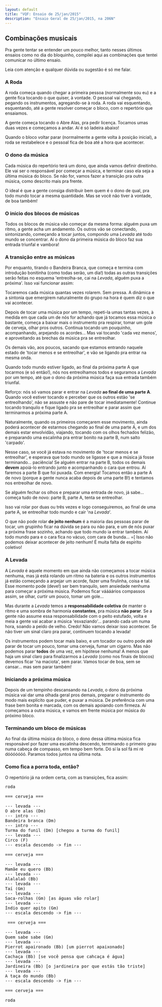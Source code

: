 ```yaml
---
layout: default
title: "VQF: Ensaio de 25/jan/2015"
description: "Ensaio Geral de 25/jan/2015, na 206N"
---
```


##  Combinações musicais

Pra gente tentar se entender um pouco melhor, tanto nesses últimos ensaios como no dia do bloquinho, compilei aqui as combinações que tentei comunicar no último ensaio.

Leia com atenção e qualquer dúvida ou sugestão é só me falar.


### A Roda

A roda começa quando chegar a primeira pessoa (normalmente sou eu) e a gente fica tocando o que quiser, à vontade. O pessoal vai chegando, pegando os instrumentos, agregando-se à roda. A roda vai esquentando, esquentando, até a gente resolver começar o bloco, com o repertório que ensaiamos.

A gente começa tocando o Abre Alas, pra pedir licença. Tocamos umas duas vezes e começamos a andar. Aí é só ladeira abaixo!

Quando o bloco voltar parar (normalmente a gente volta à posição inicial), a roda se restabelece e o pessoal fica de boa até a hora que acontecer.

### O dono da música

Cada música do repertório terá um dono, que ainda vamos definir direitinho. Ele vai ser o responsável por começar a música, e terminar caso ela seja a última música do bloco. Se não for, vamos fazer a transição pra outra música, como descrito mais pra frente.

O ideal é que a gente consiga distribuir bem quem é o dono de qual, pra todo mundo tocar a mesma quantidade. Mas se você não tiver à vontade, de boa também! 


### O início dos blocos de músicas

Todos os blocos de música vão começar da mesma forma: alguém puxa um ritmo, a gente acha um andamento. Os outros vão se conectando, sintonizando, começando a tocar juntos, compondo uma *Levada* até todo mundo se concentrar. Aí o dono da primeira música do bloco faz sua entrada triunfal e vambora!


### A transição entre as músicas

Por enquanto, tirando o Bandeira Branca, que começa e termina com introdução bonitinha (como todas serão, um dia!) todas as outras transições serão feitas no esquema 'entreolha-se, cai na *Levada*, alguém puxa a próxima'. Isso vai funcionar assim:

Tocaremos cada música quantas vezes rolarem. Sem pressa. A dinâmica e a sintonia que emergirem naturalmente do grupo na hora é quem diz o que vai acontecer.

Depois de tocar uma música por um tempo, repeti-la umas tantas vezes, à medida em que cada um de nós for achando que já tocamos essa música o bastante, começa a baixar mais o instrumento pra respirar, tomar um gole de cerveja, olhar pros outros. Continua tocando um pouquinho, acompanhando, arpejando os acordes... Mas vai tocando 'cada vez menos', e aproveitando as brechas da música pra se entreolhar.

Os demais vão, aos poucos, sacando que estamos entrando naquele estado de 'tocar menos e se entreolhar', e vão se ligando pra entrar na mesma onda.

Quando todo mundo estiver ligado, ao final da próxima parte A que tocarmos (e só então!), nós nos entreolhamos todos e seguramos a *Levada* por um tempo, até que o dono da próxima música faça sua entrada também triunfal.

Reforço: nós só vamos parar e entrar na *Levada* **ao final de uma parte A**. Quando você estiver tocando e perceber que os outros estão 'se entreolhando', não se assuste e não pare de tocar imediatamente! Continue tocando tranquilo e fique ligado pra se entreolhar e parar assim que terminarmos a próxima parte A.

Naturalmente, quando os primeiros começarem esse movimento, ainda poderá acontecer de estarmos chegando ao final de uma parte A, e um dos demais estar envolvidão, viajando, tocando com os olhos fechados felizão, e preparando uma escalinha pra entrar bonito na parte B, num salto 'carpado'.

Nesse caso, se você já estava no movimento de 'tocar menos e se entreolhar', e esperava que todo mundo se ligasse e que a música já fosse terminando... paciência! Se alguém entrar na parte B, todos os demais **devem** apoiá-lo entrando junto e acompanhando o cara que entrou. Aí faremos a parte B que foi puxada. Com energia! Tocamos então a parte A de novo (porque a gente nunca acaba depois de uma parte B!) e tentamos nos entreolhar de novo.

Se alguém fechar os olhos e preparar uma entrada de novo, já sabe... começa tudo de novo: parte B, parte A, tenta se entreolhar.

Isso vai rolar por duas ou três vezes e logo conseguiremos, ao final de uma parte A, se entreolhar todo mundo e cair 'na *Levada*'.

O que não pode rolar **de jeito nenhum** é a maioria das pessoas parar de tocar, um grupinho ficar na dúvida se para ou não para, e um de nós puxar a próxima frase sozinho, achando que todo mundo ia entrar também. Aí todo mundo para e o cara fica no vácuo, com cara de bunda... =[ Isso não podemos deixar acontecer de jeito nenhum! É muita falta de espírito coletivo!


### A Levada

A *Levada* é aquele momento em que ainda não começamos a tocar música nenhuma, mas já está rolando um ritmo na bateria e os outros instrumentos já estão começando a arpejar um acorde, fazer uma firulinha, coisa e tal. Esse momento pode (deve!) ser bem tranquilo, sem ansiedade nenhuma para começar a próxima música. Podemos ficar váááários compassos assim, se olhar, curtir um pouco, tomar um gole...

Mas durante a *Levada* temos a **responsabilidade coletiva** de manter o ritmo e uma sombra de harmonia **constantes**, pra música **não parar**. Se a gente não assume essa responsabilidade com o peito estufado, volta e meia a gente vai acabar a música 'esvaziando'... parando cada um numa hora, soando a peido de velho. Credo! Não vamos deixar isso acontecer. Se não tiver um sinal claro pra parar, continuem tocando a levada!

Os instrumentos podem tocar mais baixo, e um tocador ou outro pode até parar de tocar um pouco, tomar uma cerveja, fumar um cigarro. Mas não podemos parar **todos** de uma vez, em hipótese nenhuma! A menos que haja um sinal claro para finalizarmos a *Levada* (como nos finais de blocos) devemos ficar 'na maciota', sem parar. Vamos tocar de boa, sem se cansar... mas sem parar também!


### Iniciando a próxima música

Depois de um tempinho descansando na *Levada*, o dono da próxima música vai dar uma olhada geral pros demais, preparar o instrumento do modo mais explícito que puder, e puxar a música. De preferência com uma frase bem bonita e marcada, com os demais apoiando com firmeza. Aí começamos a outra música, e vamos em frente música por música do próximo bloco.
    

### Terminando um bloco de músicas

Ao final da última música do bloco, o dono dessa última música fica responsável por fazer uma escalinha descendo, terminando o primeiro grau numa cabeça de compasso, em tempo bem forte. Dó sí la sol fá mi ré dóóóóóóó. Paramos todos juntos na última nota.

### Como fica a porra toda, então?

O repertório já na ordem certa, com as transições, fica assim:

<pre>
roda

=== cerveja ===

--- levada ---
O abre alas (Dm)
--- intro ---
Bandeira branca (Dm)
--- intro ---
Turma do funil (Dm) [chegou a turma do funil]
--- levada ---
Circo (F) 
--- escala descendo -> fim ---

=== cerveja ===

--- levada ---
Mamãe eu quero (Bb)
--- levada ---
Alalalaô (Bb)
--- levada ---
Taí (Gm)
--- levada ---
Saca-rolhas (Gm) [as águas vão rolar]
--- levada ---
Índio quer apito (Gm)
--- escala descendo -> fim ---

 === cerveja ===

--- levada ---
Quem sabe sabe (Gm)
--- levada ---
Pierrot apaironado (Bb) [um pierrot apaixonado]
--- levada ---
Cachaça (Bb) [se você pensa que cahcaça é água]
--- levada ---
Jardineira (Bb) [o jardineira por que estás tão triste]
--- levada ---
A taça do mundo (Bb)
--- escala descendo -> fim ---

=== cerveja ===

roda
</pre>